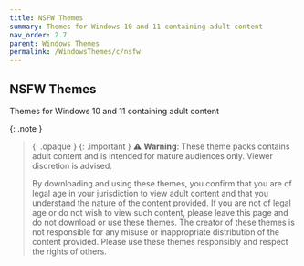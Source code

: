 ```yaml
---
title: NSFW Themes
summary: Themes for Windows 10 and 11 containing adult content
nav_order: 2.7
parent: Windows Themes
permalink: /WindowsThemes/c/nsfw
---
```


## NSFW Themes
Themes for Windows 10 and 11 containing adult content

{: .note }
> {: .opaque }
> {: .important }
> ⚠️ **Warning**: These theme packs contains adult content and is intended for mature audiences only. Viewer discretion is advised.
> 
> By downloading and using these themes, you confirm that you are of legal age in your jurisdiction to view adult content and that you understand the nature of the content provided. If you are not of legal age or do not wish to view such content, please leave this page and do not download or use these themes. The creator of these themes is not responsible for any misuse or inappropriate distribution of the content provided. Please use these themes responsibly and respect the rights of others.